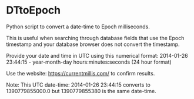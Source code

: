# DTtoEpoch

Python script to convert a date-time to Epoch milliseconds.

This is useful when searching through database fields that use the Epoch timestamp and your database browser does not convert
the timestamp.

Provide your date and time in UTC using this numerical format: 2014-01-26 23:44:15 - year-month-day hours:minutes:seconds (24 hour format)

Use the website: https://currentmillis.com/ to confirm results.

Note: This UTC date-time: 2014-01-26 23:44:15 converts to 1390779855000.0 but 1390779855380 is the same date-time.

